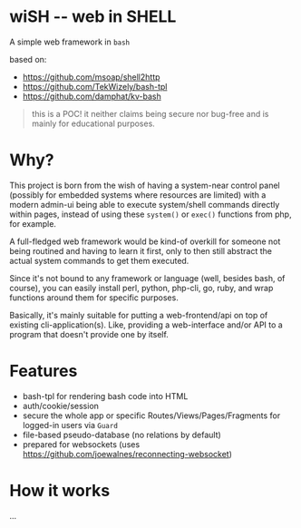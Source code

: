 # wiSH -- web in SHELL

A simple web framework in `bash`

based on:

- https://github.com/msoap/shell2http
- https://github.com/TekWizely/bash-tpl
- https://github.com/damphat/kv-bash

> this is a POC! it neither claims being secure nor bug-free and is mainly for educational purposes.

# Why?

This project is born from the wish of having a system-near control panel (possibly for embedded systems where resources are limited) with a modern admin-ui being able to execute system/shell commands directly within pages, instead of using these `system()` or `exec()` functions from php, for example.

A full-fledged web framework would be kind-of overkill for someone not being routined and having to learn it first, only to then still abstract the actual system commands to get them executed.

Since it's not bound to any framework or language (well, besides bash, of course), you can easily install perl, python, php-cli, go, ruby, and wrap functions around them for specific purposes.

Basically, it's mainly suitable for putting a web-frontend/api on top of existing cli-application(s). Like, providing a web-interface and/or API to a program that doesn't provide one by itself.

# Features

- bash-tpl for rendering bash code into HTML
- auth/cookie/session
- secure the whole app or specific Routes/Views/Pages/Fragments for logged-in users via `Guard`
- file-based pseudo-database (no relations by default)
- prepared for websockets (uses https://github.com/joewalnes/reconnecting-websocket)

# How it works

...
